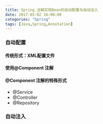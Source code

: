 ```yaml
---
title: Spring 注解实现Bean的自动配置与自动注入
date: 2017-05-02 16:00:00
categories: "Spring"
tags: [Java,Spring,Annotation]
---
```


### 自动配置
#### 传统形式：XML配置文件
#### 使用@Component 注解
#### @Component 注解的特殊形式
- @Service
- @Controller
- @Repository


### 自动注入

